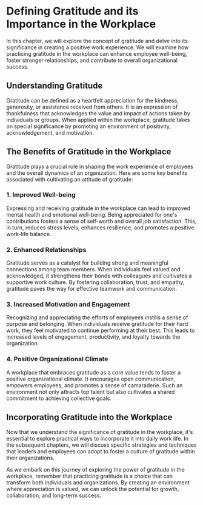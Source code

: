 Defining Gratitude and its Importance in the Workplace
=================================================================

In this chapter, we will explore the concept of gratitude and delve into its significance in creating a positive work experience. We will examine how practicing gratitude in the workplace can enhance employee well-being, foster stronger relationships, and contribute to overall organizational success.

**Understanding Gratitude**
---------------------------

Gratitude can be defined as a heartfelt appreciation for the kindness, generosity, or assistance received from others. It is an expression of thankfulness that acknowledges the value and impact of actions taken by individuals or groups. When applied within the workplace, gratitude takes on special significance by promoting an environment of positivity, acknowledgement, and motivation.

**The Benefits of Gratitude in the Workplace**
----------------------------------------------

Gratitude plays a crucial role in shaping the work experience of employees and the overall dynamics of an organization. Here are some key benefits associated with cultivating an attitude of gratitude:

### 1. Improved Well-being

Expressing and receiving gratitude in the workplace can lead to improved mental health and emotional well-being. Being appreciated for one's contributions fosters a sense of self-worth and overall job satisfaction. This, in turn, reduces stress levels, enhances resilience, and promotes a positive work-life balance.

### 2. Enhanced Relationships

Gratitude serves as a catalyst for building strong and meaningful connections among team members. When individuals feel valued and acknowledged, it strengthens their bonds with colleagues and cultivates a supportive work culture. By fostering collaboration, trust, and empathy, gratitude paves the way for effective teamwork and communication.

### 3. Increased Motivation and Engagement

Recognizing and appreciating the efforts of employees instills a sense of purpose and belonging. When individuals receive gratitude for their hard work, they feel motivated to continue performing at their best. This leads to increased levels of engagement, productivity, and loyalty towards the organization.

### 4. Positive Organizational Climate

A workplace that embraces gratitude as a core value tends to foster a positive organizational climate. It encourages open communication, empowers employees, and promotes a sense of camaraderie. Such an environment not only attracts top talent but also cultivates a shared commitment to achieving collective goals.

**Incorporating Gratitude into the Workplace**
----------------------------------------------

Now that we understand the significance of gratitude in the workplace, it's essential to explore practical ways to incorporate it into daily work life. In the subsequent chapters, we will discuss specific strategies and techniques that leaders and employees can adopt to foster a culture of gratitude within their organizations.

As we embark on this journey of exploring the power of gratitude in the workplace, remember that practicing gratitude is a choice that can transform both individuals and organizations. By creating an environment where appreciation is valued, we can unlock the potential for growth, collaboration, and long-term success.
